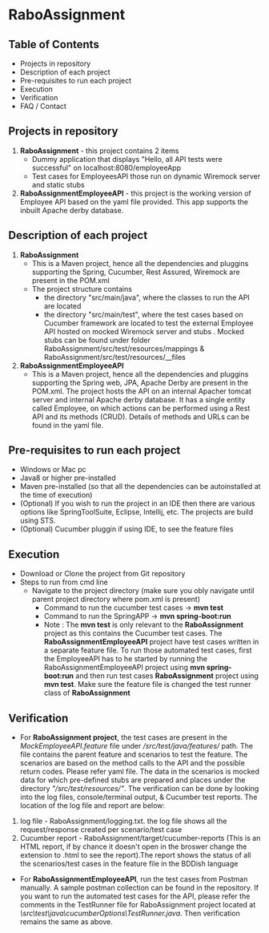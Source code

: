 # RaboAssignment

## Table of Contents
- Projects in repository
- Description of each project
- Pre-requisites to run each project
- Execution
- Verification
- FAQ / Contact

## Projects in repository 
  1. **RaboAssignment** - this project contains 2 items
     - Dummy application that displays "Hello, all API tests were successful" on localhost:8080/employeeApp
     - Test cases for EmployeesAPI those run on dynamic Wiremock server and static stubs
  2. **RaboAssignmentEmployeeAPI** - this project is the working version of Employee API based on the yaml file provided. This app supports the inbuilt Apache derby database. 
  
## Description of each project
1. **RaboAssignment**
   - This is a Maven project, hence all the dependencies and pluggins supporting the Spring, Cucumber, Rest Assured, Wiremock are present in the POM.xml
   - The project structure contains 
      - the directory "src/main/java", where the classes to run the API are located
      - the directory "src/main/test", where the test cases based on Cucumber framework are located to test the external Employee API hosted on mocked Wiremock server and stubs
        . Mocked stubs can be found under folder RaboAssignment/src/test/resources/mappings & RaboAssignment/src/test/resources/__files
2. **RaboAssignmentEmployeeAPI**
   - This is a Maven project, hence all the dependencies and pluggins supporting the Spring web, JPA, Apache Derby are present in the POM.xml. The project hosts the API on an internal Apacher tomcat server and internal Apache derby database. It has a single entity called Employee, on which actions can be performed using a Rest API and its methods (CRUD). Details of methods and URLs can be found in the yaml file.

## Pre-requisites to run each project
  - Windows or Mac pc
  - Java8 or higher pre-installed
  - Maven pre-installed (so that all the dependencies can be autoinstalled at the time of execution)
  - (Optional) If you wish to run the project in an IDE then there are various options like SpringToolSuite, Eclipse, Intellij, etc. The projects are build using STS.
  - (Optional) Cucumber pluggin if using IDE, to see the feature files
## Execution
  - Download or Clone the project from Git repository
  - Steps to run from cmd line
    - Navigate to the project directory (make sure you obly navigate until parent project directory where pom.xml is present)
      - Command to run the cucumber test cases   -> **mvn test**
      - Command to run the SpringAPP -> **mvn spring-boot:run**
      - Note : The **mvn test** is only relevant to the **RaboAssignment** project as this contains the Cucumber test cases. The **RaboAssignmentEmployeeAPI** project have test cases written in a separate feature file. To run those automated test cases, first the EmployeeAPI has to he started by running the RaboAssignmentEmployeeAPI project using **mvn spring-boot:run** and then run test cases **RaboAssignment** project using **mvn test**. Make sure the feature file is changed the test runner class of **RaboAssignment**
    
## Verification
  - For **RaboAssignment project**, the test cases are present in the *MockEmployeeAPI.feature* file under */src/test/java/features/* path. The file contains the parent feature and scenarios to test the feature. The scenarios are based on the method calls to the API and the possible return codes. Please refer yaml file. The data in the scenarios is mocked data for which pre-defined stubs are prepared and places under the directory *"/src/test/resources/"*. 
  The verification can be done by looking into the log files, console/terminal output, & Cucumber test reports. The location of the log file and report are below:
  1. log file - RaboAssignment/logging.txt. the log file shows all the request/response created per scenario/test case
  2. Cucumber report - RaboAssignment/target/cucumber-reports (This is an HTML report, if by chance it doesn't open in the broswer change the extension to .html to see the report).The report shows the status of all the scenarios/test cases in the feature file in the BDDish language
  
  - For **RaboAssignmentEmployeeAPI**, run the test cases from Postman manually. A sample postman collection can be found in the repository. If you want to run the automated test cases for the API, please refer the comments in the TestRunner file for RaboAssignment project located at *\src\test\java\cucumberOptions\TestRunner.java*. Then verification remains the same as above.
  
